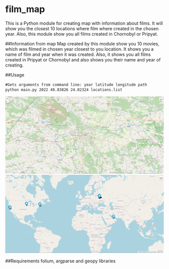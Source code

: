 # film_map
This is a Python module for creating map with information about films. It will 
show you the closest 10 locations where film where created in the chosen year. 
Also, this module show you all films created in Chornobyl or Pripyat.

##Information from map
Map created by this module show you 10 movies, which was filmed in chosen year 
closest to you location. It shows you a name of film and year when it was 
created. Also, it shows you all films created in Pripyat or Chornobyl and also 
shows you their name and year of creating.

##Usage
```
#Gets arguments from command line: year latitude longitude path
python main.py 2022 49.83826 24.02324 locations.list
```
![Start position on map](./start_map.png)
![Full map](./full_map.png)

##Requirements
folium, argparse and geopy libraries